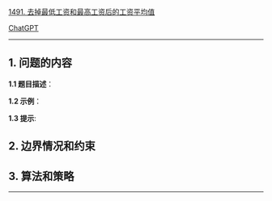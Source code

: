 [1491. 去掉最低工资和最高工资后的工资平均值](https://leetcode.cn/problems/average-salary-excluding-the-minimum-and-maximum-salary)

[ChatGPT](https://chat.openai.com/g/g-GsMNEr76r-c-master)

---

## 1. 问题的内容
**1.1 题目描述**：

**1.2 示例**：

**1.3 提示**:

## 2. 边界情况和约束


## 3. 算法和策略

---

